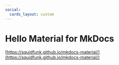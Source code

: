 ```yaml
---
social:
  cards_layout: custom
---
```


# Hello Material for MkDocs

[https://squidfunk.github.io/mkdocs-material/](https://squidfunk.github.io/mkdocs-material/)

